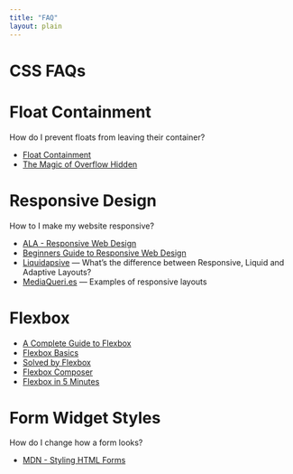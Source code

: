 ```yaml
---
title: "FAQ"
layout: plain
---
```


# CSS FAQs

# Float Containment

How do I prevent floats from leaving their container?

* [Float Containment](http://colinaarts.com/articles/float-containment/)
* [The Magic of Overflow Hidden](http://colinaarts.com/articles/the-magic-of-overflow-hidden/)

# Responsive Design

How to I make my website responsive?

* [ALA - Responsive Web Design](http://alistapart.com/article/responsive-web-design)
* [Beginners Guide to Responsive Web Design](http://blog.teamtreehouse.com/beginners-guide-to-responsive-web-design)
* [Liquidapsive](http://liquidapsive.com/) — What’s the difference between Responsive, Liquid and Adaptive Layouts?
* [MediaQueri.es](http://mediaqueri.es/) — Examples of responsive layouts

# Flexbox

* [A Complete Guide to Flexbox](http://css-tricks.com/snippets/css/a-guide-to-flexbox/)
* [Flexbox Basics](http://wesbos.com/flexbox-basics/)
* [Solved by Flexbox](http://philipwalton.github.io/solved-by-flexbox/)
* [Flexbox Composer](http://maxsteenbergen.com/fibonacci/)
* [Flexbox in 5 Minutes](http://devbryce.com/site/flexbox/)

# Form Widget Styles

How do I change how a form looks?

* [MDN - Styling HTML Forms](https://developer.mozilla.org/en-US/docs/Web/Guide/HTML/Forms/Styling_HTML_forms)

